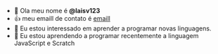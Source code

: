 
- 👋 Ola meu nome é **@laisv123**
- 👍 meu emaill de contato é [emaill](@lais.borges@escola.pr.gov.br)
- 👀 Eu estou interessado em aprender a programar novas linguagens.
- 🌱 Eu estou aprendendo a programar recentemente a linguagem JavaScript e Scratch

